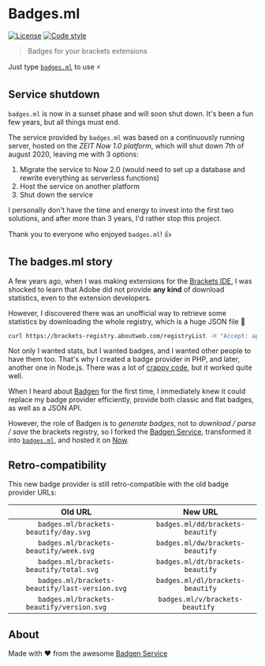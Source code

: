 # Badges.ml

[![License][license-src]][license-href]
[![Code style][standard-src]][standard-href]

> Badges for your brackets extensions

Just type  [`badges.ml`][badges.ml] to use ⚡
 
 ## Service shutdown
 
 `badges.ml` is now in a sunset phase and will soon shut down. It's been a fun few years, but all things must end.
 
 The service provided by `badges.ml` was based on a continuously running server, hosted on the *ZEIT Now 1.0 platform*, which will shut down 7th of august 2020, leaving me with 3 options:
 1. Migrate the service to Now 2.0 (would need to set up a database and rewrite everything as serverless functions)
 2. Host the service on another platform
 3. Shut down the service
 
 I personally don't have the time and energy to invest into the first two solutions, and after more than 3 years, I'd rather stop this project.
  
 Thank you to everyone who enjoyed `badges.ml`! 👍

 
## The badges.ml story

A few years ago, when I was making extensions for the [Brackets IDE][brackets], I was shocked to learn that
Adobe did not provide **any kind** of download statistics, even to the extension developers.
 
However, I discovered there was an unofficial way to retrieve some statistics by downloading the whole registry,
which is a huge JSON file 📜

```sh
curl https://brackets-registry.aboutweb.com/registryList -H "Accept: application/json" -k
```

Not only I wanted stats, but I wanted badges, and I wanted other people to have them too. That's why I created a badge
provider in PHP, and later, another one in Node.js. There was a lot of [crappy code][beb], but it worked quite well.

When I heard about [Badgen][badgen] for the first time, I immediately knew it could replace my badge
provider efficiently, provide both classic and flat badges, as well as a JSON API.

However, the role of Badgen is to *generate badges*, not to *download / parse / save* the brackets 
registry, so I forked the [Badgen Service][badgen-service], transformed it into [`badges.ml`][badges.ml], and
hosted it on [Now][now].


## Retro-compatibility

This new badge provider is still retro-compatible with the old badge provider URLs:
 
|                    Old URL                   |             New URL            |
|:--------------------------------------------:|:------------------------------:|
|`badges.ml/brackets-beautify/day.svg         `|`badges.ml/dd/brackets-beautify`|
|`badges.ml/brackets-beautify/week.svg        `|`badges.ml/dw/brackets-beautify`|
|`badges.ml/brackets-beautify/total.svg       `|`badges.ml/dt/brackets-beautify`|
|`badges.ml/brackets-beautify/last-version.svg`|`badges.ml/dl/brackets-beautify`|
|`badges.ml/brackets-beautify/version.svg     `|`badges.ml/v/brackets-beautify `|



## About

Made with ❤ from the awesome [Badgen Service][badgen-service]

[license-src]: https://flat.badgen.net/github/license/brackets-extension-badges/badges.ml
[license-href]: LICENSE.md
[standard-src]: https://flat.badgen.net/badge/code%20style/standard/pink
[standard-href]: https://standardjs.com

[badges.ml]: https://badges.ml
[brackets]: http://brackets.io
[beb]: https://github.com/brackets-extension-badges
[badgen]: https://badgen.net
[badgen-service]: https://github.com/amio/badgen-service
[now]: https://zeit.co/now